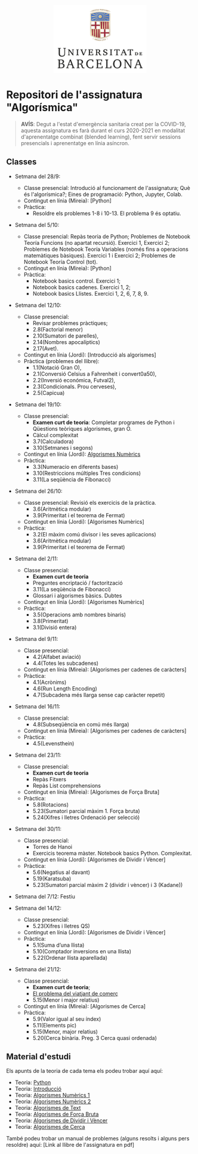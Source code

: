 <p align="center">
  <img src="slides/images/marcav_pos_rgb.png" width="250">
</p>

# Repositori de l'assignatura "Algorísmica"

> **AVÍS**: Degut a l'estat d'emergència sanitaria creat per la COVID-19, aquesta assignatura es farà durant el curs 2020-2021 en modalitat d'aprenentatge combinat (blended learning), fent servir sessions presencials i aprenentatge en línia asíncron.

## Classes
+ Setmana del 28/9: 
  + Classe presencial: Introdució al funcionament de l'assignatura; Què és l'algorísmica?; Eines de programació: Python, Jupyter, Colab.
  + Contingut en línia (Mireia): [Python]   
  + Pràctica: 
    + Resoldre els problemes 1-8 i 10-13. El problema 9 és optatiu. 
+ Setmana del 5/10:
  + Classe presencial: Repàs teoria de Python; Problemes de	Notebook Teoría Funcions (no apartat recursió). Exercici 1, Exercici 2; Problemes de	Notebook Teoría Variables (només fins a operacions matemàtiques bàsiques). Exercici 1 i Exercici 2; Problemes de Notebook Teoría Control (tot). 
  + Contingut en línia (Mireia): [Python]   
  + Pràctica: 
    + Notebook basics control. Exercici 1; 
    + Notebook basics cadenes. Exercici 1, 2; 
    + Notebook basics Llistes. Exercici 1, 2, 6, 7, 8, 9. 
+ Setmana del 12/10: 
  + Classe presencial: 
    + Revisar problemes pràctiques; 
    + 2.8(Factorial menor)
    + 2.10(Sumatori de parelles),
    + 2.14(Nombres apocalíptics)
    + 2.17(Avet). 
  + Contingut en línia (Jordi): [Introducció als algorismes]   
  + Pràctica (problemes del llibre): 
    + 1.1(Notació Gran O),
    + 2.1(Conversió Celsius a Fahrenheit i convert0a50), 
    + 2.2(Inversió económica, Futval2), 
    + 2.3(Condicionals. Prou cerveses), 
    + 2.5(Capicua)

+ Setmana del 19/10: 
  + Classe presencial: 
    + **Examen curt de teoria**: Completar programes de Python i Qüestions teòriques algorismes, gran O. 
    + Càlcul complexitat
    + 3.7(Calculadora) 
    + 3.10(Setmanes i segons)
  + Contingut en línia (Jordi): [Algorismes Numèrics](http://algorismica2020.github.io/classes/numerics1.html)
  + Pràctica: 
    + 3.3(Numeracio en diferents bases)
    + 3.10(Restriccions múltiples Tres condicions)
    + 3.11(La seqüència de Fibonacci)
+ Setmana del 26/10: 
  + Classe presencial: Revisió els exercicis de la pràctica. 
    + 3.6(Aritmètica modular)
    + 3.9(Primeritat i el teorema de Fermat)
  + Contingut en línia (Jordi): [Algorismes Numèrics]
  + Pràctica: 
    + 3.2(El màxim comú divisor i les seves aplicacions)
    + 3.6(Aritmètica modular)
    + 3.9(Primeritat i el teorema de Fermat)
+ Setmana del 2/11: 
  + Classe presencial: 
    + **Examen curt de teoria**
    + Preguntes encriptació / factorització
    + 3.11(La seqüència de Fibonacci)
    + Glossari i algorismes bàsics. Dubtes
  + Contingut en línia (Jordi): [Algorismes Numèrics]   
  + Pràctica: 
    + 3.5(Operacions amb nombres binaris)
    + 3.8(Primeritat)
    + 3.1(Divisió entera)
+ Setmana del 9/11: 
  + Classe presencial: 
    + 4.2(Alfabet aviació)
    + 4.4(Totes les subcadenes)
  + Contingut en línia (Mireia): [Algorismes per cadenes de caràcters]   
  + Pràctica: 
    + 4.1(Acrònims)
    + 4.6(Run Length Encoding)
    + 4.7(Subcadena més llarga sense cap caràcter repetit)
+ Setmana del 16/11: 
  + Classe presencial: 
    + 4.8(Subseqüència en comú més llarga)
  + Contingut en línia (Mireia): [Algorismes per cadenes de caràcters]   
  + Pràctica: 
    + 4.5(Levensthein)
+ Setmana del 23/11: 
  + Classe presencial: 
    + **Examen curt de teoria**
    + Repàs Fitxers
    + Repàs List comprehensions
  + Contingut en línia (Mireia): [Algorismes de Força Bruta] 
  + Pràctica: 
    + 5.8(Rotacions)
    + 5.23(Sumatori parcial màxim 1. Força bruta)
    + 5.24(Xifres i lletres Ordenació per selecció)
+ Setmana del 30/11: 
  + Classe presencial: 
    + Torres de Hanoi 
    + Exercicis teorema màster. Notebook basics Python. Complexitat. 
  + Contingut en línia (Jordi): [Algorismes de Dividir i Vèncer]   
  + Pràctica: 
    + 5.6(Negatius al davant)
    + 5.19(Karatsuba)
    + 5.23(Sumatori parcial màxim 2 (dividir i vèncer) i 3 (Kadane))
+ Setmana del 7/12: Festiu
+ Setmana del 14/12: 
  + Classe presencial: 
    + 5.23(Xifres i lletres QS) 
  + Contingut en línia (Jordi): [Algorismes de Dividir i Vèncer]   
  + Pràctica: 
    + 5.1(Suma d’una llista)
    + 5.10(Comptador inversions en una llista)
    + 5.22(Ordenar llista aparellada)
+ Setmana del 21/12: 
  + Classe presencial: 
    + **Examen curt de teoria**; 
    + [El problema del viatjant de comerç](https://colab.research.google.com/github/algorismica2020/algorismica2020.github.io/blob/master/Traveling%20Salesman%20Problem_def.ipynb)
    + 5.15(Menor i major relatius)
  + Contingut en línia (Mireia): [Algorismes de Cerca]  
  + Pràctica: 
    + 5.9(Valor igual al seu índex)
    + 5.11(Elements pic)
    + 5.15(Menor, major relatius)
    + 5.20(Cerca binària. Preg. 3 Cerca quasi ordenada)

    
    
## Material d'estudi 

Els apunts de la teoria de cada tema els podeu trobar aquí aquí:

+  Teoria: [Python](http://algorismica2020.github.io/slides/python.html)   
+  Teoria: [Introducció](http://algorismica2020.github.io/slides/introduccio.html) 
+  Teoria: [Algorismes Numèrics 1](http://algorismica2020.github.io/slides/numerics1.html)  
+  Teoria: [Algorismes Numèrics 2](http://algorismica2020.github.io/slides/numerics2.html) 
+  Teoria: [Algorismes de Text](http://algorismica2020.github.io/slides/text.html) 
+  Teoria: [Algorismes de Força Bruta](http://algorismica2020.github.io/slides/forcabruta.html) 
+  Teoria: [Algorismes de Dividir i Vèncer](http://algorismica2020.github.io/slides/dividir.html) 
+  Teoria: [Algorismes de Cerca](http://algorismica2020.github.io/slides/cerca.html) 

També podeu trobar un manual de problemes (alguns resolts i alguns pers resoldre) aquí: [Link al llibre de l'assignatura en pdf]
